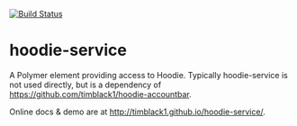[![Build Status](https://travis-ci.org/timblack1/hoodie-service.svg?branch=master)](https://travis-ci.org/timblack1/hoodie-service)
# hoodie-service

A Polymer element providing access to Hoodie.  Typically hoodie-service is not 
used directly, but is a dependency of https://github.com/timblack1/hoodie-accountbar.

Online docs & demo are at http://timblack1.github.io/hoodie-service/.
